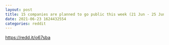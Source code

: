 ```yaml
--- 
layout: post 
title: 15 companies are planned to go public this week (21 Jun - 25 Jun) 
date: 2021-06-23 1624432554 
categories: reddit 
--- 
```

https://redd.it/o67sba